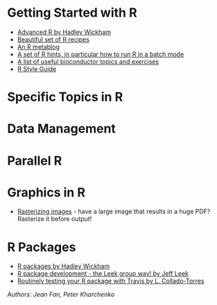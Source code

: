 # Getting Started with R
- [Advanced R by Hadley Wickham](http://adv-r.had.co.nz/)
- [Beautiful set of R recipes](http://www.statmethods.net/index.html)
- [An R metablog](http://www.r-bloggers.com/)
- [A set of R hints, in particular how to run R in a batch mode](http://www.math.ncu.edu.tw/~chenwc/R_note/)
- [A list of useful bioconductor topics and exercises](http://manuals.bioinformatics.ucr.edu/home/R_BioCondManual)
- [R Style Guide](http://jefworks.github.io/R-style-guide/)

# Specific Topics in R

# Data Management

# Parallel R

# Graphics in R
- [Rasterizing images](http://journal.r-project.org/archive/2011-1/RJournal_2011-1_Murrell.pdf) - have a large image that results in a huge PDF? Rasterize it before output!

# R Packages
- [R packages by Hadley Wickham](http://r-pkgs.had.co.nz/)
- [R package development - the Leek group way! by Jeff Leek](https://github.com/jtleek/rpackages)
- [Routinely testing your R package with Travis by L. Collado-Torres](http://jtleek.com/protocols/travis_bioc_devel/)

*Authors: Jean Fan, Peter Kharchenko*
